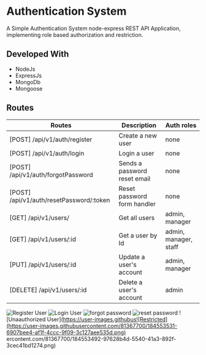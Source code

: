 # Authentication System

A Simple Authentication System node-express REST API Application, implementing role based authorization and restriction.

## Developed With

- NodeJs
- ExpressJs
- MongoDb
- Mongoose

## Routes

| Routes                                    | Description                  | Auth roles                  |
| ----------------------------------------- | ---------------------------- | --------------------------- |
| [POST] /api/v1/auth/register              | Create a new user            | none                        |
| [POST] /api/v1/auth/login                 | Login a user                 | none                        |
| [POST] /api/v1/auth/forgotPassword        | Sends a password reset email | none                        |
| [POST] /api/v1/auth/resetPassword/:token  | Reset password form handler  | none                        |
| [GET] /api/v1/users/                      | Get all users                | admin, manager              |
| [GET] /api/v1/users/:id                   | Get a user by Id             | admin, manager, staff       |
| [PUT] /api/v1/users/:id                   | Update a user's account      | admin, manager              |
| [DELETE] /api/v1/users/:id                | Delete a user's account      | admin                       |
![Register User](https://user-images.githubusercontent.com/81367700/184553118-9a41bf78-aca1-4773-ad2a-e804f04ced38.png)
![Login User](https://user-images.githubusercontent.com/81367700/184553157-409958be-3970-4f61-8cf0-6c82f5c6ad2c.png)
![forgot password](https://user-images.githubusercontent.com/81367700/184553182-13eb584b-50b2-4540-abca-b441d6d5bbcc.png)
![reset password](https://user-images.githubusercontent.com/81367700/184553409-368bd1d2-7ef5-474f-87db-dbeeb5d4c515.png)
![Unaauthorized User](https://user-images.githubus![Restricted](https://user-images.githubusercontent.com/81367700/184553531-6907bee4-af1f-4ccc-9f09-3c127aee535d.png)
ercontent.com/81367700/184553492-97628b4d-5540-41a3-892f-3cec41bd1274.png)

